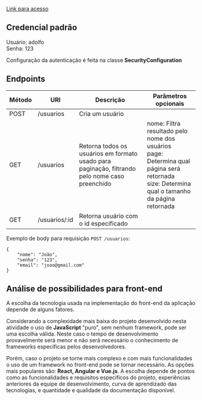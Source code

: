 [Link para acesso](https://vm-api-production.up.railway.app/)

## Credencial padrão

Usuário: adolfo<br/>
Senha: 123

Configuração da autenticação é feita na classe **SecurityConfiguration**

## Endpoints

| Método  | URI | Descrição | Parâmetros opcionais
| ------------- | ------------- | -----------| -----------
| POST  | /usuarios  | Cria um usuário |
| GET  | /usuarios  | Retorna todos os usuários em formato usado para paginação, filtrando pelo nome caso preenchido | nome: Filtra resultado pelo nome dos usuários<br/> page: Determina qual página será retornada<br/> size: Determina qual o tamanho da página retornada<br/>
| GET  | /usuarios/:id | Retorna usuário com o id especificado |

Exemplo de body para requisição `POST /usuarios`:
```
{
    "nome": "João",
    "senha": "123",
    "email": "joao@gmail.com"
}
```

## Análise de possibilidades para front-end

A escolha da tecnologia usada na implementação do front-end da aplicação 
depende de alguns fatores. 

Considerando a complexidade mais baixa do projeto desenvolvido nesta atividade
o uso de **JavaScript** "puro", sem nenhum framework, pode ser uma escolha válida. Neste caso
o tempo de desenvolvimento provavelmente será menor e não será necessário o conhecimento de frameworks específicas pelos
desenvolvedores.

Porém, caso o projeto se torne mais complexo e com mais funcionalidades o uso de um framework no front-end pode se tornar necessário. 
As opções mais populares são: **React, Angular e Vue.js**. A escolha depende de pontos como as funcionalidades e requisitos específicos do projeto, experiências anteriores da 
equipe de desenvolvimento, curva de aprendizado das tecnologias, e quantidade e qualidade da documentação disponível.
